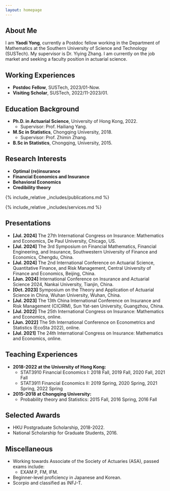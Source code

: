 ```yaml
---
layout: homepage
---
```


## About Me

I am **Yaodi Yong**, currently a Postdoc fellow working in the Department of Mathematics at the Southern University of Science and Technology (SUSTech). My supervisor is Dr. Yiying Zhang. I am currently on the job market and seeking a faculty position in actuarial science.

## Working Experiences
- **Postdoc Fellow**, SUSTech, 2023/01-Now.
- **Visiting Scholar**, SUSTech, 2022/11-2023/01.

## Education Background
- **Ph.D. in Actuarial Science**, University of Hong Kong, 2022.
  - Supervisor: Prof. Hailiang Yang.
- **M.Sc in Statistics**, Chongqing University, 2018.
  - Supervisor: Prof. Zhimin Zhang.
- **B.Sc in Statistics**, Chongqing, University, 2015.  

## Research Interests
- **Optimal (re)insurance**
- **Financial Economics and Insurance**
- **Behavioral Economics**
- **Credibility theory**

{% include_relative _includes/publications.md %}

{% include_relative _includes/services.md %}

## Presentations

- **[Jul. 2024]** The 27th International Congress on Insurance: Mathematics and Economics, De Paul University, Chicago, US.
- **[Jul. 2024]** The 3rd Symposium on Financial Mathematics, Financial Engineering, and Insurance, Southwestern University of Finance and Economics, Chengdu, China.
- **[Jul. 2024]** The 2nd International Conference on Actuarial Science, Quantitative Finance, and Risk Management, Central University of Finance and Economics, Beijing, China.
- **[Jun. 2024]** International Conference on Insurance and Actuarial Science 2024, Nankai University, Tianjin, China.
- **[Oct. 2023]** Symposium on the Theory and Application of Actuarial Science in China, Wuhan University, Wuhan, China.
- **[Jul. 2023]** The 13th China International Conference on Insurance and Risk Management (CICIRM), Sun Yat-sen University, Guangzhou, China.
- **[Jul. 2022]** The 25th International Congress on Insurance: Mathematics and Economics, online.
- **[Jun. 2022]** The 5th International Conference on Econometrics and Statistics (EcoSta 2022), online.
- **[Jul. 2021]** The 24th International Congress on Insurance: Mathematics and Economics, online.


## Teaching Experiences
- **2018-2022 at the University of Hong Kong:**
  - STAT3910 Financial Economics I: 2018 Fall, 2019 Fall, 2020 Fall, 2021 Fall
  - STAT3911 Financial Economics II: 2019 Spring, 2020 Spring, 2021 Spring, 2022 Spring
- **2015-2018 at Chongqing University:**
  - Probability theory and Statistics: 2015 Fall, 2016 Spring, 2016 Fall

## Selected Awards
- HKU Postgraduate Scholarship, 2018-2022.
- National Scholarship for Graduate Students, 2016.

## Miscellaneous
- Working towards Associate of the Society of Actuaries (ASA), passed exams include:
  - EXAM P, FM, IFM.
- Beginner-level proficiency in Japanese and Korean.
- Scorpio and classified as INFJ-T.
